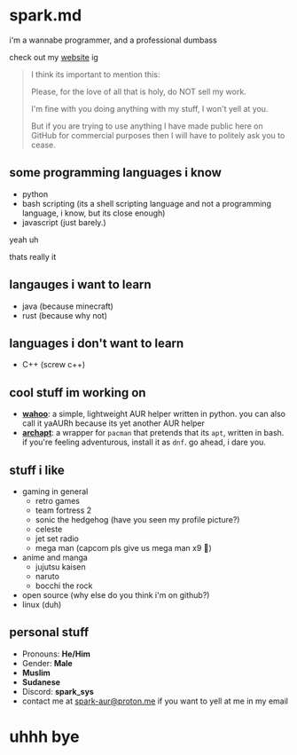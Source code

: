 # spark.md

i'm a wannabe programmer, and a professional dumbass

check out my [website](https://sparkhere-sys.github.io) ig

> I think its important to mention this:
> 
> Please, for the love of all that is holy, do NOT sell my work.
> 
> I'm fine with you doing anything with my stuff, I won't yell at you.
> 
> But if you are trying to use anything I have made public here on GitHub for commercial purposes then I will have to politely ask you to cease.

## some programming languages i know
- python
- bash scripting (its a shell scripting language and not a programming language, i know, but its close enough)
- javascript (just barely.)
  
yeah uh

thats really it

## langauges i want to learn
- java (because minecraft)
- rust (because why not)

## languages i don't want to learn
- C++ (screw c++)

## cool stuff im working on

- **[wahoo](https://github.com/sparkhere-sys/wahoo/)**: a simple, lightweight AUR helper written in python. you can also call it yaAURh because its yet another AUR helper
- **[archapt](https://github.com/sparkhere-sys/archapt/)**: a wrapper for `pacman` that pretends that its `apt`, written in bash. if you're feeling adventurous, install it as `dnf`. go ahead, i dare you.

## stuff i like

- gaming in general
  - retro games
  - team fortress 2
  - sonic the hedgehog (have you seen my profile picture?)
  - celeste
  - jet set radio
  - mega man (capcom pls give us mega man x9 :pray:)
- anime and manga
  - jujutsu kaisen
  - naruto
  - bocchi the rock
- open source (why else do you think i'm on github?)
- linux (duh)

## personal stuff

- Pronouns: **He/Him**
- Gender: **Male**
- **Muslim**
- **Sudanese**
- Discord: **spark_sys**
- contact me at [spark-aur@proton.me](mailto:spark-aur@proton.me) if you want to yell at me in my email

# uhhh bye
